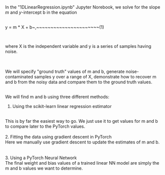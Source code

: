 In the "1DLinearRegression.ipynb" Jupyter Norebook, we solve for the slope $m$ and $y$-intercept b in the equation 
<br>
<br>

y = m * X + b~,~~~~~~~~~~~~~~~~~~~~~~(1)

<br>

where X is the independent variable and y is a series of samples having noise. 
 
<br>
<br>
We will specify "ground truth" values of m and b, generate noise-contaminated samples y over a range of X, demonstrate how to recover m and b from the noisy data and compare them to the ground truth values. 
<br>
<br>

We will find m and b using three different methods:
<br>
1. Using the scikit-learn linear regression estimator
<br>
This is by far the easiest way to go. We just use it to get values for m and b to compare later to the PyTorch values. 
<br>
<br>
2. Fitting the data using gradient descent in PyTorch
<br>
Here we manually use gradient descent to update the estimates of m and b. 
<br>
<br>
<br>
3. Using a PyTorch Neural Network
<br>
The final weight and bias values of a trained linear NN model are simply the m and b values we want to determine.
<br>
<br>

